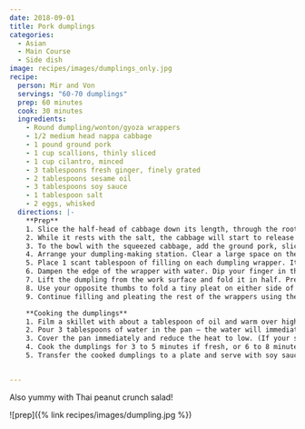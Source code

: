 ```yaml
---
date: 2018-09-01
title: Pork dumplings
categories:
  - Asian
  - Main Course
  - Side dish
image: recipes/images/dumplings_only.jpg
recipe:
  person: Mir and Von
  servings: "60-70 dumplings"
  prep: 60 minutes
  cook: 30 minutes
  ingredients:
    - Round dumpling/wonton/gyoza wrappers
    - 1/2 medium head nappa cabbage
    - 1 pound ground pork
    - 1 cup scallions, thinly sliced
    - 1 cup cilantro, minced
    - 3 tablespoons fresh ginger, finely grated
    - 2 tablespoons sesame oil
    - 3 tablespoons soy sauce
    - 1 tablespoon salt
    - 2 eggs, whisked
  directions: |-
    **Prep**
    1. Slice the half-head of cabbage down its length, through the root, to make 2 quarters. Then slice each quarter into very thin strips, cutting cross-wise. Toss the slices with the salt in a large mixing bowl and set aside for 5 to 10 minutes.
    2. While it rests with the salt, the cabbage will start to release liquid. When it's ready, grab handfuls of the cabbage and squeeze out the water. Transfer the squeezed cabbage to a mixing bowl.
    3. To the bowl with the squeezed cabbage, add the ground pork, sliced scallions, cilantro, soy sauce, ginger, sesame oil, and eggs. Work the mixture together with your hands until fully combined.
    4. Arrange your dumpling-making station. Clear a large space on the counter. Set a small bowl of water, the bowl of filling, and a parchment-lined baking sheet nearby. Open the package of dumpling wrappers and arrange a few on the work space in front of you.
    5. Place 1 scant tablespoon of filling on each dumpling wrapper. It doesn't look like much filling, but using any more gets messy and makes the dumplings hard to pleat closed! Once you get the hang of pleating the dumplings, you can try adding a bit more.
    6. Dampen the edge of the wrapper with water. Dip your finger in the bowl of water and run it around the edge of the dumpling. This will help it to seal closed.
    7. Lift the dumpling from the work surface and fold it in half. Press the top closed.
    8. Use your opposite thumbs to fold a tiny pleat on either side of the dumpling, then press firmly to seal the dumpling closed. You may need to dab a little water under the pleat to make it stick closed.
    9. Continue filling and pleating the rest of the wrappers using the remaining filling. As you finish each dumpling, line it up on the parchment-lined baking sheet.

    **Cooking the dumplings**
    1. Film a skillet with about a tablespoon of oil and warm over high heat. When the oil is shimmering, arrange the dumplings in the pan as close as they'll fit without actually touching. Cook until the bottoms have turned brown and golden.
    2. Pour 3 tablespoons of water in the pan — the water will immediately sizzle and begin to steam.
    3. Cover the pan immediately and reduce the heat to low. (If your skillet doesn't have a lid, cover with a baking sheet.)
    4. Cook the dumplings for 3 to 5 minutes if fresh, or 6 to 8 minutes if frozen. When done, the wrappers will appear translucent and noodle-like; the filling will be opaque and warmed through (you can cut one open to check).
    5. Transfer the cooked dumplings to a plate and serve with soy sauce or other dipping sauce.


---
```


Also yummy with Thai peanut crunch salad!

![prep]({% link recipes/images/dumpling.jpg %})
